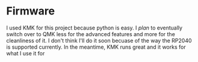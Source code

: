 # Firmware
I used KMK for this project because python is easy. I *plan* to eventually switch over to QMK less for the advanced features and more for the cleanliness of it. I don't think I'll do it soon becuase of the way the RP2040 is supported currently. In the meantime, KMK runs great and it works for what I use it for